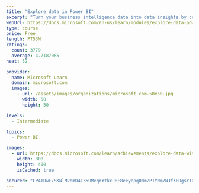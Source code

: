 ```yaml
---
title: "Explore data in Power BI"
excerpt: "Turn your business intelligence data into data insights by creating and configuring Power BI dashboards."
webUrl: https://docs.microsoft.com/en-us/learn/modules/explore-data-power-bi/
type: course
price: Free
length: PT53M
ratings:
  count: 3779
  average: 4.7187085
heat: 52

provider:
  name: Microsoft Learn
  domain: microsoft.com
  images:
    - url: /assets/images/organizations/microsoft.com-50x50.jpg
      width: 50
      height: 50

levels:
  - Intermediate

topics:
  - Power BI

images:
  - url: https://docs.microsoft.com/learn/achievements/explore-data-with-power-bi-desktop-social.png
    width: 800
    height: 400
    isCached: true

secured: "LP4IDwE/SKNlM2nmD4T35UMeqrYtkcJRF8eeyepqO0m2P1YNm/NJfXEOgsY1QPAqAIGI8W+YCd84Yo26c0BlnJ+uFQTRMX/67mrITbyFNkCAMslgH7ow/Uf286YYZ7vxT1xJSBR9Xo8FSQL3i1xOzl99YWe+rnAvUsE0j0WWAiY61Klxrz52ozIpEEB9GQBpNC9eATUobDtIqZ4DdjKsS9hws9uEfb3Kpg8dEEREBT5kHu3ZPW8MSTfdhi4kH1y9O86GGkf1A+7UHXsTM37f8hMGgJVCpf315OK7vdGfVXRezoJSgSt2dQSKXvHmTUlAGU9RrKQXxjCGIamjjShM/ur7KUCloqVIS+WLvpUI3vhOURzC9m1S7SI4DH8sn/qXKGo0h+v0/n+R53jPUAWnNAA9SYeymIIb0WWjLUnlzk4=;YEWbL9/kAXM621M2llFTAg=="
---
```



